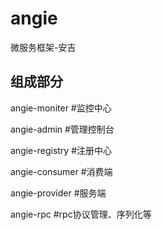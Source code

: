 # angie
微服务框架-安吉

## 组成部分  
  angie-moniter #监控中心

  angie-admin #管理控制台

  angie-registry #注册中心

  angie-consumer #消费端
  
  angie-provider #服务端
  
  angie-rpc  #rpc协议管理、序列化等


